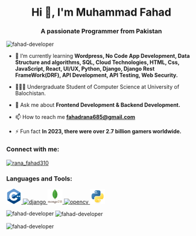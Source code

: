 <h1 align="center">Hi 👋, I'm Muhammad Fahad</h1>
<h3 align="center">A passionate Programmer from Pakistan</h3>

<p align="left"> <img src="https://komarev.com/ghpvc/?username=fahad-developer&label=Profile%20views&color=0e75b6&style=flat" alt="fahad-developer" /> </p>

- 🌱 I’m currently learning **Wordpress, No Code App Development, Data Structure and algorithms, SQL, Cloud Technologies, HTML, Css, JavaScript, React, UI/UX, Python, Django, Django Rest FrameWork(DRF), API Development, API Testing, Web Security.**
  
- 👨🏻‍🎓 Undergraduate Student of Computer Science at University of Balochistan.

- 💬 Ask me about **Frontend Development & Backend Development.**

- 📫 How to reach me **fahadrana685@gmail.com**

- ⚡ Fun fact **In 2023, there were over 2.7 billion gamers worldwide.**

<h3 align="left">Connect with me:</h3>
<p align="left">
<a href="https://instagram.com/rana_fahad310" target="blank"><img align="center" src="https://raw.githubusercontent.com/rahuldkjain/github-profile-readme-generator/master/src/images/icons/Social/instagram.svg" alt="rana_fahad310" height="30" width="40" /></a>
</p>

<h3 align="left">Languages and Tools:</h3>
<p align="left"> <a href="https://www.w3schools.com/cpp/" target="_blank" rel="noreferrer"> <img src="https://raw.githubusercontent.com/devicons/devicon/master/icons/cplusplus/cplusplus-original.svg" alt="cplusplus" width="40" height="40"/> </a> <a href="https://www.djangoproject.com/" target="_blank" rel="noreferrer"> <img src="https://cdn.worldvectorlogo.com/logos/django.svg" alt="django" width="40" height="40"/> </a> <a href="https://www.mongodb.com/" target="_blank" rel="noreferrer"> <img src="https://raw.githubusercontent.com/devicons/devicon/master/icons/mongodb/mongodb-original-wordmark.svg" alt="mongodb" width="40" height="40"/> </a> <a href="https://opencv.org/" target="_blank" rel="noreferrer"> <img src="https://www.vectorlogo.zone/logos/opencv/opencv-icon.svg" alt="opencv" width="40" height="40"/> </a> <a href="https://www.python.org" target="_blank" rel="noreferrer"> <img src="https://raw.githubusercontent.com/devicons/devicon/master/icons/python/python-original.svg" alt="python" width="40" height="40"/> </a> </p>

<p><img align="left" src="https://github-readme-stats.vercel.app/api/top-langs?username=fahad-developer&show_icons=true&locale=en&layout=compact" alt="fahad-developer" /></p>

<p>&nbsp;<img align="center" src="https://github-readme-stats.vercel.app/api?username=fahad-developer&show_icons=true&locale=en" alt="fahad-developer" /></p>

<p><img align="center" src="https://github-readme-streak-stats.herokuapp.com/?user=fahad-developer&" alt="fahad-developer" /></p>
